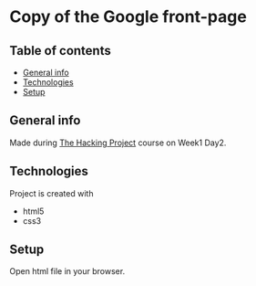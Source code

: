 # Copy of the Google front-page

## Table of contents
* [General info](#general-info)
* [Technologies](#technologies)
* [Setup](#setup)

## General info
Made during [The Hacking Project](https://www.thehackingproject.org) course on Week1 Day2.

## Technologies
Project is created with
- html5
- css3

## Setup
Open html file in your browser.
